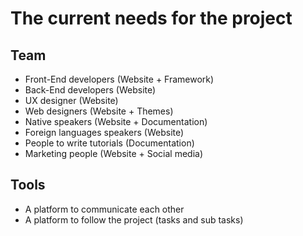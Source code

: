 # The current needs for the project

## Team
- Front-End developers (Website + Framework)
- Back-End developers (Website)
- UX designer (Website)
- Web designers (Website + Themes)
- Native speakers (Website + Documentation)
- Foreign languages speakers (Website)
- People to write tutorials (Documentation)
- Marketing people (Website + Social media)

## Tools
- A platform to communicate each other
- A platform to follow the project (tasks and sub tasks)
